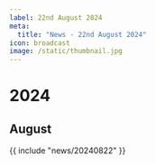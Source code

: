 ```yaml
---
label: 22nd August 2024
meta:
  title: "News - 22nd August 2024"
icon: broadcast
image: /static/thumbnail.jpg
---
```


# 2024
## August

{{ include "news/20240822" }}